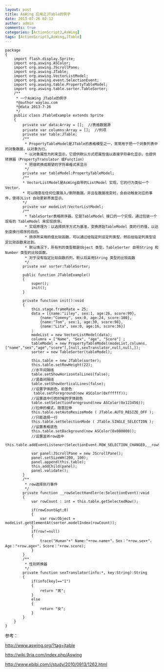 ```yaml
---
layout: post
title: AsWing 应用之JTable的例子
date: 2013-07-26 02:12
author: admin
comments: true
categories: [ActionScript3,AsWing]
tags: [ActionScript3,AsWing,JTable]
---
```

	package
	{
		import flash.display.Sprite;
		import org.aswing.ASColor;
		import org.aswing.JScrollPane;
		import org.aswing.JTable;
		import org.aswing.VectorListModel;
		import org.aswing.event.SelectionEvent;
		import org.aswing.table.PropertyTableModel;
		import org.aswing.table.sorter.TableSorter;
		/**
		 * 一个AsWing JTable的例子
		 *@author waylau.com
		 *@data 2013-7-26
		 */
		public class JTableExample extends Sprite
		{
			private var data:Array = [];  //表格数据源
			private var columns:Array = [];  //列项
			private var table:JTable;
			/**
			 * PropertyTableModel是JTable的表格模型之一，常常用于把一个对象列表中的对象数据，以对象为行，
			 * 以对象属性为列来显示，它提供默认方式把属性值以直接字符串化显示，也提供转换器（PropertyTranslator 或Function）
			 * 把值转换成期望的字符串格式来显示
			 */
			private var tableModel:PropertyTableModel; 
			/**
			* VectorListModel是AsWing自带的ListModel 实现，它的行为类似一个Vector， 
			* 可以随意在任何位置插入/删除数据，并且在数据改变时，会自动触发对应的事件，使得JList 自动更新界面显示。
			*/
			private var modeList:VectorListModel; 
			/**
			 * TableSorter表格排序器。它是TableModel 接口的一个实现，通过包装一个现有的 TableModel 来实现排序。
			 * 实现原理为：以选择排序方式为基准，变换原始TableModel 类的行的值，以达到变换行顺序的目的。
			 * 排序所采用的值比较函数，可以通过给指定列设定列类型，然后给指定列类型设定比较函数来达到。
			 * 默认情况下，所有列的类型都是Object 类型，TableSorter 自带String 和Number 类型的比较函数，
			 * 对于没有指定比较函数的列，默认将采用String 类型的比较函数
			 */
			private var sorter:TableSorter;
	
			public function JTableExample()
			{
				super();
				init();
			}
	
			private function init():void
			{		
				this.stage.frameRate = 25;
				data = [{name:"iiley", sex:1, age:26, score:99},
					{name:"Comeny", sex:0, age:24, score:100},
					{name:"Tom", sex:1, age:30, score:98},
					{name:"Lita", sex:0, age:16, score:36}]
				;
				modeList = new VectorListModel(data);
				columns = ["Name", "Sex", "age", "Score"] ;
				tableModel = new PropertyTableModel(modeList,columns,["name","sex","age","score"],[null,sexTranslator,null,null,]);
				sorter = new TableSorter(tableModel);
	
				this.table = new JTable(sorter);
				this.table.setRowHeight(22);
				//水平间隔线
				table.setShowHorizontalLines(false);
				//竖直间隔线
				table.setShowVerticalLines(false);
				//设置字体颜色，前景色
				 table.setForeground(new ASColor(0xffffff));
				//设置选中行的时候的字体颜色
				table.setSelectionForeground(new ASColor(0x123456));
				//拉伸的模式，随意拉伸
				this.table.setAutoResizeMode ( JTable.AUTO_RESIZE_OFF );
				//只能选择一行
		 		this.table.setSelectionMode ( JTable.SINGLE_SELECTION );
				//设置表格底色
				this.table.setBackground(new ASColor(0x000000));
				//设置监听row选中
				this.table.addEventListener(SelectionEvent.ROW_SELECTION_CHANGED,__rowSelectHandler);
	
				var panel:JScrollPane = new JScrollPane();
				panel.setSizeWH(200, 100);
				panel.append(this.table);
				this.addChild(panel);
			 	panel.validate();
			}
			/**
			 * row选择执行事件
			 */
			private function __rowSelectHandler(e:SelectionEvent):void
			{
				var rowCount : int = this.table.getSelectedRow();
	
				if(rowCount&gt;0)
				{
					var row:Object = modeList.getElementAt(sorter.modelIndex(rowCount));
				}
				if(row!=null)
				{
					trace("Human"+" Name:"+row.name+"，Sex："+row.sex+"，Age："+row.age+"，Score："+row.score);
				}
			}
			/**
			 * 性别转换器
			 */
			private function sexTranslator(info:*, key:String):String
			{
				if(info[key]=="1")
				{
					return "男";
				}
				else
				{
					return "女";
				}
			}
		}
	} 
参考：

<http://www.aswing.org/?tag=jtable>

<http://wiki.9ria.com/index.php/Aswing>

<http://www.ebibi.com/i/study/2010/0913/1262.html>
